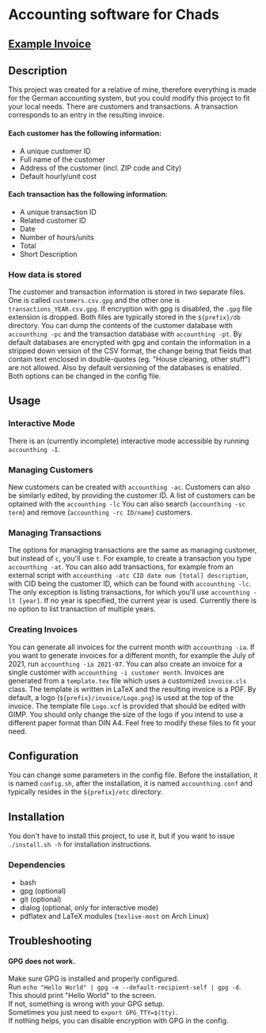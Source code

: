 # Accounting software for Chads

## [Example Invoice](./invoice_example.pdf)

## Description
This project was created for a relative of mine,
therefore everything is made for the German accounting system,
but you could modify this project to fit your local needs.
There are customers and transactions.
A transaction corresponds to an entry in the resulting invoice.

#### Each customer has the following information:
- A unique customer ID
- Full name of the customer
- Address of the customer (incl. ZIP code and City)
- Default hourly/unit cost

#### Each transaction has the following information:
- A unique transaction ID
- Related customer ID
- Date
- Number of hours/units
- Total
- Short Description

### How data is stored
The customer and transaction information is stored in two separate files.
One is called `customers.csv.gpg` and the other one is `transactions_YEAR.csv.gpg`.
If encryption with gpg is disabled, the `.gpg` file extension is dropped.
Both files are typically stored in the `${prefix}/db` directory.
You can dump the contents of the customer database with `accounthing -pc`
and the transaction database with `accounthing -pt`.
By default databases are encrypted with gpg and contain the information in a stripped down version of the CSV format,
the change being that fields that contain text enclosed in double-quotes (eg. "House cleaning, other stuff") are not allowed.
Also by default versioning of the databases is enabled. Both options can be changed in the config file.

## Usage

### Interactive Mode
There is an (currently incomplete) interactive mode accessible by running `accounthing -I`.

### Managing Customers
New customers can be created with `accounthing -ac`.
Customers can also be similarly edited, by providing the customer ID.
A list of customers can be optained with the `accounthing -lc`
You can also search (`accounthing -sc term`) and remove (`accounthing -rc ID/name`) customers.

### Managing Transactions
The options for managing transactions are the same as managing customer,
but instead of `c`, you'll use `t`.
For example, to create a transaction you type `accounthing -at`.
You can also add transactions, for example from an external script with `accounthing -atc CID date num [total] description`,
with CID being the customer ID, which can be found with `accounthing -lc`.
The only exception is listing transactions, for which you'll use `accounthing -lt [year]`.
If no year is specified, the current year is used.
Currently there is no option to list transaction of multiple years.

### Creating Invoices
You can generate all invoices for the current month with `accounthing -ia`.
If you want to generate invoices for a different month, for example the July of 2021,
run `accounthing -ia 2021-07`.
You can also create an invoice for a single customer with `accounthing -i customer month`. 
Invoices are generated from a `template.tex` file which uses a customized `invoice.cls` class.
The template is written in LaTeX and the resulting invoice is a PDF.
By default, a logo (`${prefix}/invoice/Logo.png`) is used at the top of the invoice.
The template file `Logo.xcf` is provided that should be edited with GIMP.
You should only change the size of the logo if you intend to use a different paper format than DIN A4.
Feel free to modify these files to fit your need.

## Configuration
You can change some parameters in the config file.
Before the installation, it is named `config.sh`,
after the installation, it is named `accounthing.conf` and typically resides in the `${prefix}/etc` directory.

## Installation
You don't have to install this project,
to use it, but if you want to
issue `./install.sh -h` for installation instructions.

### Dependencies
- bash
- gpg (optional)
- git (optional)
- dialog (optional, only for interactive mode)
- pdflatex and LaTeX modules (`texlive-most` on Arch Linux)

## Troubleshooting

#### GPG does not work.
Make sure GPG is installed and properly configured. \
Run `echo "Hello World" | gpg -e --default-recipient-self | gpg -d`. \
This should print "Hello World" to the screen. \
If not, something is wrong with your GPG setup. \
Sometimes you just need to `export GPG_TTY=$(tty)`. \
If nothing helps, you can disable encryption with GPG in the config.
